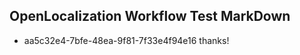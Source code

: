 ## OpenLocalization Workflow Test MarkDown
* aa5c32e4-7bfe-48ea-9f81-7f33e4f94e16 thanks!

<!--HONumber=Jul16_HO4-->


